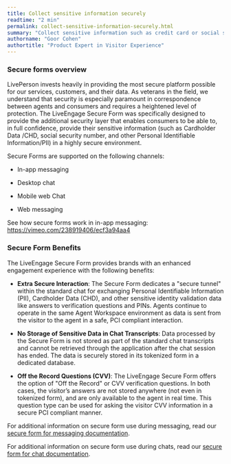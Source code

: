 ```yaml
---
title: Collect sensitive information securely
readtime: "2 min"
permalink: collect-sensitive-information-securely.html
summary: "Collect sensitive information such as credit card or social security numbers securely using LiveEngage secure form."
authorname: "Goor Cohen"
authortitle: "Product Expert in Visitor Experience"
---
```


### Secure forms overview

LivePerson invests heavily in providing the most secure platform possible for our services, customers, and their data. As veterans in the field, we understand that security is especially paramount in correspondence between agents and consumers and requires a heightened level of protection. The LiveEngage Secure Form was specifically designed to provide the additional security layer that enables consumers to be able to, in full confidence, provide their sensitive information (such as Cardholder Data /CHD, social security number, and other Personal Identifiable Information/PII) in a highly secure environment.

Secure Forms are supported on the following channels:

* In-app messaging

* Desktop chat

* Mobile web Chat

* Web messaging

See how secure forms work in in-app messaging:
https://vimeo.com/238919406/ecf3a94aa4

### Secure Form Benefits

The LiveEngage Secure Form provides brands with an enhanced engagement experience with the following benefits:

* **Extra Secure Interaction**: The Secure Form dedicates a "secure tunnel" within the standard chat for exchanging Personal Identifiable Information (PII), Cardholder Data (CHD), and other sensitive identity validation data like answers to verification questions and PINs. Agents continue to operate in the same Agent Workspace environment as data is sent from the visitor to the agent in a safe, PCI compliant interaction.

* **No Storage of Sensitive Data in Chat Transcripts**: Data processed by the Secure Form is not stored as part of the standard chat transcripts and cannot be retrieved through the application after the chat session has ended. The data is securely stored in its tokenized form in a dedicated database.

* **Off the Record Questions (CVV)**: The LiveEngage Secure Form offers the option of "Off the Record" or CVV verification questions. In both cases, the visitor’s answers are not stored anywhere (not even in tokenized form), and are only available to the agent in real time. This question type can be used for asking the visitor CVV information in a secure PCI compliant manner.

For additional information on secure form use during messaging, read our [secure form for messaging documentation](https://s3-eu-west-1.amazonaws.com/ce-sr/CA/security/Secure+form+for+messaging.pdf).

For additional information on secure form use during chats, read our [secure form for chat documentation](https://s3-eu-west-1.amazonaws.com/ce-sr/CA/security/LiveEngage+Secure+Form+External.pdf).
